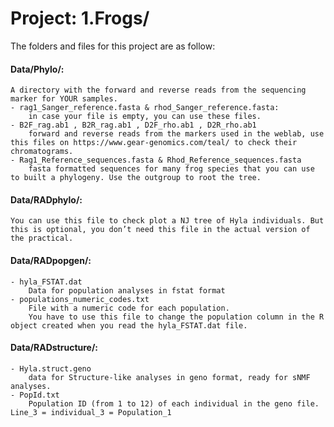 # Project: 1.Frogs/

The folders and files for this project are as follow:

#### Data/Phylo/:
	A directory with the forward and reverse reads from the sequencing marker for YOUR samples.
	- rag1_Sanger_reference.fasta & rhod_Sanger_reference.fasta:
 		in case your file is empty, you can use these files.
	- B2F_rag.ab1 , B2R_rag.ab1 , D2F_rho.ab1 , D2R_rho.ab1 
		forward and reverse reads from the markers used in the weblab, use this files on https://www.gear-genomics.com/teal/ to check their chromatograms.
	- Rag1_Reference_sequences.fasta & Rhod_Reference_sequences.fasta
		fasta formatted sequences for many frog species that you can use to built a phylogeny. Use the outgroup to root the tree.

#### Data/RADphylo/:
	You can use this file to check plot a NJ tree of Hyla individuals. But this is optional, you don’t need this file in the actual version of the practical.

#### Data/RADpopgen/:
	- hyla_FSTAT.dat
		Data for population analyses in fstat format
	- populations_numeric_codes.txt
		File with a numeric code for each population. 
  		You have to use this file to change the population column in the R object created when you read the hyla_FSTAT.dat file.

#### Data/RADstructure/:
	- Hyla.struct.geno
		data for Structure-like analyses in geno format, ready for sNMF analyses.
	- PopId.txt
		Population ID (from 1 to 12) of each individual in the geno file. Line_3 = individual_3 = Population_1
